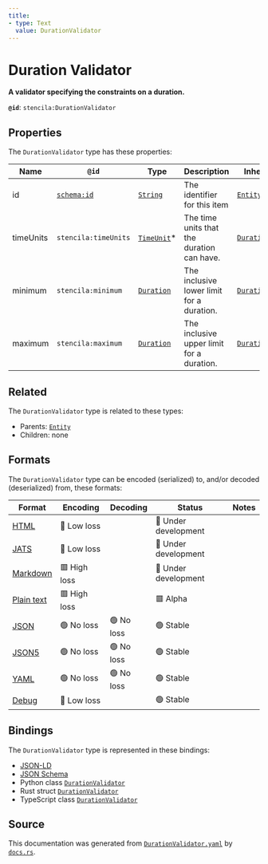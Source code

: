 ```yaml
---
title:
- type: Text
  value: DurationValidator
---
```


# Duration Validator

**A validator specifying the constraints on a duration.**

**`@id`**: `stencila:DurationValidator`

## Properties

The `DurationValidator` type has these properties:

| Name      | `@id`                                | Type                                                                     | Description                                | Inherited from                                                                            |
| --------- | ------------------------------------ | ------------------------------------------------------------------------ | ------------------------------------------ | ----------------------------------------------------------------------------------------- |
| id        | [`schema:id`](https://schema.org/id) | [`String`](https://stencila.dev/docs/reference/schema/data/string)       | The identifier for this item               | [`Entity`](https://stencila.dev/docs/reference/schema/other/entity)                       |
| timeUnits | `stencila:timeUnits`                 | [`TimeUnit`](https://stencila.dev/docs/reference/schema/data/time-unit)* | The time units that the duration can have. | [`DurationValidator`](https://stencila.dev/docs/reference/schema/data/duration-validator) |
| minimum   | `stencila:minimum`                   | [`Duration`](https://stencila.dev/docs/reference/schema/data/duration)   | The inclusive lower limit for a duration.  | [`DurationValidator`](https://stencila.dev/docs/reference/schema/data/duration-validator) |
| maximum   | `stencila:maximum`                   | [`Duration`](https://stencila.dev/docs/reference/schema/data/duration)   | The inclusive upper limit for a duration.  | [`DurationValidator`](https://stencila.dev/docs/reference/schema/data/duration-validator) |

## Related

The `DurationValidator` type is related to these types:

- Parents: [`Entity`](https://stencila.dev/docs/reference/schema/other/entity)
- Children: none

## Formats

The `DurationValidator` type can be encoded (serialized) to, and/or decoded (deserialized) from, these formats:

| Format                                                           | Encoding       | Decoding     | Status                 | Notes |
| ---------------------------------------------------------------- | -------------- | ------------ | ---------------------- | ----- |
| [HTML](https://stencila.dev/docs/reference/formats/{name})       | 🔷 Low loss     |              | 🚧 Under development    |       |
| [JATS](https://stencila.dev/docs/reference/formats/{name})       | 🔷 Low loss     |              | 🚧 Under development    |       |
| [Markdown](https://stencila.dev/docs/reference/formats/{name})   | 🟥 High loss    |              | 🚧 Under development    |       |
| [Plain text](https://stencila.dev/docs/reference/formats/{name}) | 🟥 High loss    |              | 🟥 Alpha                |       |
| [JSON](https://stencila.dev/docs/reference/formats/{name})       | 🟢 No loss      | 🟢 No loss    | 🟢 Stable               |       |
| [JSON5](https://stencila.dev/docs/reference/formats/{name})      | 🟢 No loss      | 🟢 No loss    | 🟢 Stable               |       |
| [YAML](https://stencila.dev/docs/reference/formats/{name})       | 🟢 No loss      | 🟢 No loss    | 🟢 Stable               |       |
| [Debug](https://stencila.dev/docs/reference/formats/{name})      | 🔷 Low loss     |              | 🟢 Stable               |       |

## Bindings

The `DurationValidator` type is represented in these bindings:

- [JSON-LD](https://stencila.dev/DurationValidator.jsonld)
- [JSON Schema](https://stencila.dev/DurationValidator.schema.json)
- Python class [`DurationValidator`](https://github.com/stencila/stencila/blob/main/python/stencila/types/duration_validator.py)
- Rust struct [`DurationValidator`](https://github.com/stencila/stencila/blob/main/rust/schema/src/types/duration_validator.rs)
- TypeScript class [`DurationValidator`](https://github.com/stencila/stencila/blob/main/typescript/src/types/DurationValidator.ts)

## Source

This documentation was generated from [`DurationValidator.yaml`](https://github.com/stencila/stencila/blob/main/schema/DurationValidator.yaml) by [`docs.rs`](https://github.com/stencila/stencila/blob/main/rust/schema-gen/src/docs.rs).